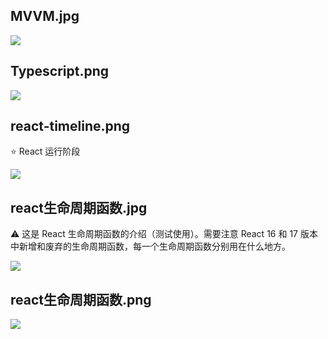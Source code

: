 ## MVVM.jpg

![](https://michael18811380328.github.io/images/react/MVVM.jpg)

## Typescript.png

![](https://michael18811380328.github.io/images/react/Typescript.png)

## react-timeline.png

:star: React 运行阶段

![](https://michael18811380328.github.io/images/react/react-timeline.png)

## react生命周期函数.jpg

:warning: 这是 React 生命周期函数的介绍（测试使用）。需要注意 React 16 和 17 版本中新增和废弃的生命周期函数，每一个生命周期函数分别用在什么地方。

![](https://michael18811380328.github.io/images/react/react生命周期函数.jpg)

## react生命周期函数.png

![](https://michael18811380328.github.io/images/react/react生命周期函数.png)

